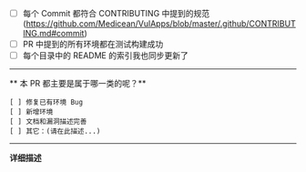 <!--
首先非常感谢您能参与到 VulApps 这个开源项目当中来。

在提 PR 之前，需要你先确认一下下列基础信息

如果你选中了某一项，可以把该行前面的 `[ ]` 改成 `[x]`。
-->

- [ ] 每个 Commit 都符合 CONTRIBUTING 中提到的规范(https://github.com/Medicean/VulApps/blob/master/.github/CONTRIBUTING.md#commit)
- [ ] PR 中提到的所有环境都在测试构建成功
- [ ] 每个目录中的 README 的索引我也同步更新了

---

** 本 PR 都主要是属于哪一类的呢？**

```
[ ] 修复已有环境 Bug
[ ] 新增环境
[ ] 文档和漏洞描述完善
[ ] 其它：(请在此描述...)
```

---

**详细描述**

